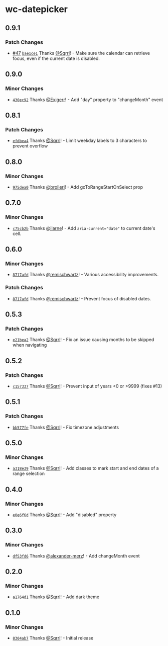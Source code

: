 # wc-datepicker

## 0.9.1

### Patch Changes

- [#47](https://github.com/Sqrrl/wc-datepicker/pull/47) [`bae1ce1`](https://github.com/Sqrrl/wc-datepicker/commit/bae1ce1d53701f3b58b64448ce5172e013c6b4a6) Thanks [@Sqrrl](https://github.com/Sqrrl)! - Make sure the calendar can retrieve focus, even if the current date is disabled.

## 0.9.0

### Minor Changes

- [`430ec92`](https://github.com/Sqrrl/wc-datepicker/commit/430ec9267f2b45374ced427a7850516c9d31faeb) Thanks [@Exigerr](https://github.com/Exigerr)! - Add "day" property to "changeMonth" event

## 0.8.1

### Patch Changes

- [`efdbea4`](https://github.com/Sqrrl/wc-datepicker/commit/efdbea41d7b9f11455b03374ffe693db3c053be3) Thanks [@Sqrrl](https://github.com/Sqrrl)! - Limit weekday labels to 3 characters to prevent overflow

## 0.8.0

### Minor Changes

- [`975dea0`](https://github.com/Sqrrl/wc-datepicker/commit/975dea04c6b66bc78feadf37522a9d3d7234e63c) Thanks [@broileri](https://github.com/broileri)! - Add goToRangeStartOnSelect prop

## 0.7.0

### Minor Changes

- [`c75cb2b`](https://github.com/Sqrrl/wc-datepicker/commit/c75cb2bc3ea2fc7782a85ff73f6cf081e7881784) Thanks [@ilarne](https://github.com/ilarne)! - Add `aria-current="date"` to current date's cell.

## 0.6.0

### Minor Changes

- [`8717afd`](https://github.com/Sqrrl/wc-datepicker/commit/8717afd7b3a41c7b726cb61a711a02b0a1ea5cf7) Thanks [@remischwartz](https://github.com/remischwartz)! - Various accessibility improvements.

### Patch Changes

- [`8717afd`](https://github.com/Sqrrl/wc-datepicker/commit/8717afd7b3a41c7b726cb61a711a02b0a1ea5cf7) Thanks [@remischwartz](https://github.com/remischwartz)! - Prevent focus of disabled dates.

## 0.5.3

### Patch Changes

- [`e21bea2`](https://github.com/Sqrrl/wc-datepicker/commit/e21bea26065bf1f07659b8bcc03b630c45388f46) Thanks [@Sqrrl](https://github.com/Sqrrl)! - Fix an issue causing months to be skipped when navigating

## 0.5.2

### Patch Changes

- [`c157337`](https://github.com/Sqrrl/wc-datepicker/commit/c157337123c9082b2af1cb77c7b37f8190f4a3d2) Thanks [@Sqrrl](https://github.com/Sqrrl)! - Prevent input of years <0 or >9999 (fixes #13)

## 0.5.1

### Patch Changes

- [`bb577fe`](https://github.com/Sqrrl/wc-datepicker/commit/bb577fe3adbefc9358115cd6446b4eb405e11110) Thanks [@Sqrrl](https://github.com/Sqrrl)! - Fix timezone adjustments

## 0.5.0

### Minor Changes

- [`a318e39`](https://github.com/Sqrrl/wc-datepicker/commit/a318e39b6bd824f8cc5dc57e056dd38307ae778c) Thanks [@Sqrrl](https://github.com/Sqrrl)! - Add classes to mark start and end dates of a range selection

## 0.4.0

### Minor Changes

- [`e0e6f6d`](https://github.com/Sqrrl/wc-datepicker/commit/e0e6f6d7a1f51e88028c8a259a254ce030594008) Thanks [@Sqrrl](https://github.com/Sqrrl)! - Add "disabled" property

## 0.3.0

### Minor Changes

- [`df53fd6`](https://github.com/Sqrrl/wc-datepicker/commit/df53fd6e213d6e462635c9eef1b5f9a3f04457a8) Thanks [@alexander-merz](https://github.com/alexander-merz)! - Add changeMonth event

## 0.2.0

### Minor Changes

- [`a1764d1`](https://github.com/Sqrrl/wc-datepicker/commit/a1764d185213b47569c4cf1efb1021a5f3fcbcda) Thanks [@Sqrrl](https://github.com/Sqrrl)! - Add dark theme

## 0.1.0

### Minor Changes

- [`8304ab7`](https://github.com/Sqrrl/wc-datepicker/commit/8304ab72e7b0d4220ff6f22be23fdb4b7d6e005a) Thanks [@Sqrrl](https://github.com/Sqrrl)! - Initial release
